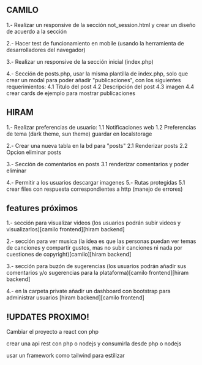 ## CAMILO 
1.- Realizar un responsive de la sección not_session.html y crear un diseño de acuerdo a la sección 

2.- Hacer test de funcionamiento en mobile (usando la herramienta de desarrolladores del navegador)

3.- Realizar un responsive de la sección inicial (index.php)

4.- Sección de posts.php, usar la misma plantilla de index.php, solo que crear un modal para poder añadir "publicaciones", con los siguientes requerimientos:
    4.1 Titulo del post
    4.2 Descripción del post
    4.3 imagen
    4.4 crear cards de ejemplo para mostrar publicaciones


## HIRAM
1.- Realizar preferencias de usuario:
    1.1 Notificaciones web
    1.2 Preferencias de tema (dark theme, sun theme) guardar en localstorage

2.- Crear una nueva tabla en la bd para "posts"
    2.1 Renderizar posts
    2.2 Opcion eliminar posts

3.- Sección de comentarios en posts
    3.1 renderizar comentarios y poder eliminar 

4.- Permitir a los usuarios descargar imagenes
5.- Rutas protegidas
     5.1 crear files con respuesta correspondientes a http (manejo de errores)


## features próximos
1.- sección para visualizar videos (los usuarios podrán subir videos y visualizarlos)[camilo frontend][hiram backend]

2.- sección para ver musica (la idea es que las personas puedan ver temas de canciones y compartir gustos, mas no subir canciones ni nada por cuestiones de copyright)[camilo][hiram backend]

3.- sección para buzón de sugerencias (los usuarios podrán añadir sus comentarios y/o sugerencias para la plataforma)[camilo frontend][hiram backend]

4.- en la carpeta private añadir un dashboard con bootstrap para administrar usuarios [hiram backend][camilo frontend]


## !UPDATES PROXIMO! ##
Cambiar el proyecto a react con php

crear una api rest con php o nodejs  y consumirla desde php o nodejs

usar un framework como tailwind para estilizar 